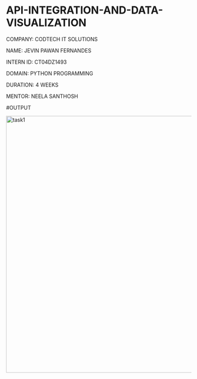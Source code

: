 # API-INTEGRATION-AND-DATA-VISUALIZATION

COMPANY: CODTECH IT SOLUTIONS

NAME: JEVIN PAWAN FERNANDES

INTERN ID: CT04DZ1493

DOMAIN: PYTHON PROGRAMMING

DURATION: 4 WEEKS

MENTOR: NEELA SANTHOSH

#OUTPUT

<img width="983" height="697" alt="task1" src="https://github.com/user-attachments/assets/0b7e83e3-9fd5-4628-9e57-371647d605aa" />
